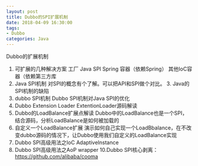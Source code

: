 ```yaml
---
layout: post
title: Dubbo的SPI扩展机制
date: 2018-04-09 16:30:00
tags:
- Dubbo
categories: Java
---
```



Dubbo的扩展机制




1. 可扩展的几种解决方案
    工厂
    Java SPI
    Spring 容器（依赖Spring）
    其他IoC容器（依赖第三方库
2. Java SPI机制
    对SPI的概念有个了解。可以把API和SPI做个对比。
    3. Java的SPI机制的缺陷
4. dubbo SPI机制 
    Dubbo SPI机制对Java SPI的优化
5. Dubbo Extension Loader
    ExtentionLoader源码解读
6. Dubbo的LoadBalance扩展点解读
    Dubbo中的LoadBalance也是一个SPI，结合源码，分析LoadBalance是如何被加载的 
7. 自定义一个LoadBalance扩展
    演示如何自己实现一个LoadBbalance，在不改变dubbo源码的情况下，让Dubbo使用我们自定义的LoadBalance实现
8. Dubbo SPI高级用法之IoC
    AdaptiveInstance                          
9. Dubbo SPI高级用法之AoP
    wrapper
10.Dubbo SPI核心剥离：https://github.com/alibaba/cooma

